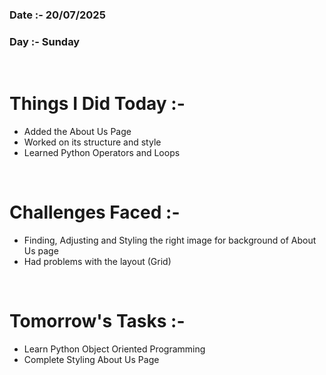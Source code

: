 ### Date :- 20/07/2025
### Day  :- Sunday
<br> 

# Things I Did Today :-

- Added the About Us Page
- Worked on its structure and style
- Learned Python Operators and Loops

<br>

# Challenges Faced :-

- Finding, Adjusting and Styling the right image for background of About Us page
- Had problems with the layout (Grid)

<br>

# Tomorrow's Tasks :- 

- Learn Python Object Oriented Programming
- Complete Styling About Us Page